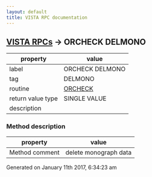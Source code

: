 ```yaml
---
layout: default
title: VISTA RPC documentation
---
```




## [VISTA RPCs](TableOfContent.md) &#8594; ORCHECK DELMONO 

 property | value 
--- | --- 
 label | ORCHECK DELMONO
 tag | DELMONO
 routine | [ORCHECK](http://code.osehra.org/dox/Routine_ORCHECK_source.html)
 return value type | SINGLE VALUE
 description | 


### Method description

 property | value 
--- | --- 
 Method comment | delete monograph data




Generated on January 11th 2017, 6:34:23 am